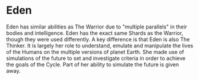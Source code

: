 # Eden
Eden has similar abilities as The Warrior due to "multiple parallels" in their bodies and intelligence. Eden has the exact same Shards as the Warrior, though they were used differently. A key difference is that Eden is also The Thinker. It is largely her role to understand, emulate and manipulate the lives of the Humans on the multiple versions of planet Earth. She made use of simulations of the future to set and investigate criteria in order to achieve the goals of the Cycle. Part of her ability to simulate the future is given away.
